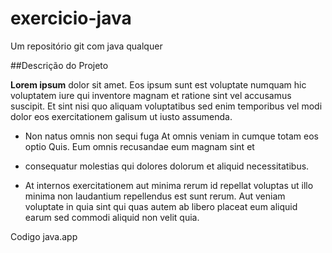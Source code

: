 # exercicio-java
Um repositório git com java qualquer

##Descrição do Projeto

**Lorem ipsum** dolor sit amet. Eos ipsum sunt est voluptate numquam hic voluptatem iure qui inventore magnam et ratione sint vel accusamus suscipit. Et sint nisi quo aliquam voluptatibus sed enim temporibus vel modi dolor eos exercitationem galisum ut iusto assumenda.

* Non natus omnis non sequi fuga At omnis veniam in cumque totam eos optio Quis. Eum omnis recusandae eum magnam sint et
* consequatur molestias qui dolores dolorum et aliquid necessitatibus.

* At internos exercitationem aut minima rerum id repellat voluptas ut illo minima non laudantium repellendus est sunt rerum. Aut veniam voluptate in quia sint qui quas autem ab libero placeat eum aliquid earum sed commodi aliquid non velit quia.

<p>Codigo java.app</p>
